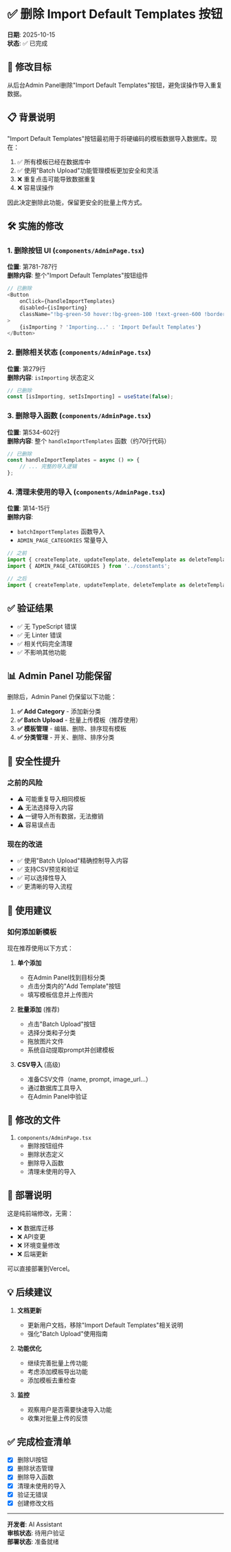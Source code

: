 # ✅ 删除 Import Default Templates 按钮

**日期**: 2025-10-15  
**状态**: ✅ 已完成

## 🎯 修改目标

从后台Admin Panel删除"Import Default Templates"按钮，避免误操作导入重复数据。

## 📋 背景说明

"Import Default Templates"按钮最初用于将硬编码的模板数据导入数据库。现在：

1. ✅ 所有模板已经在数据库中
2. ✅ 使用"Batch Upload"功能管理模板更加安全和灵活
3. ❌ 重复点击可能导致数据重复
4. ❌ 容易误操作

因此决定删除此功能，保留更安全的批量上传方式。

## 🛠️ 实施的修改

### 1. 删除按钮 UI (`components/AdminPage.tsx`)

**位置**: 第781-787行  
**删除内容**: 整个"Import Default Templates"按钮组件

```typescript
// 已删除
<Button 
    onClick={handleImportTemplates} 
    disabled={isImporting}
    className="!bg-green-50 hover:!bg-green-100 !text-green-600 !border-green-200"
>
    {isImporting ? 'Importing...' : 'Import Default Templates'}
</Button>
```

### 2. 删除相关状态 (`components/AdminPage.tsx`)

**位置**: 第279行  
**删除内容**: `isImporting` 状态定义

```typescript
// 已删除
const [isImporting, setIsImporting] = useState(false);
```

### 3. 删除导入函数 (`components/AdminPage.tsx`)

**位置**: 第534-602行  
**删除内容**: 整个 `handleImportTemplates` 函数（约70行代码）

```typescript
// 已删除
const handleImportTemplates = async () => {
    // ... 完整的导入逻辑
};
```

### 4. 清理未使用的导入 (`components/AdminPage.tsx`)

**位置**: 第14-15行  
**删除内容**: 
- `batchImportTemplates` 函数导入
- `ADMIN_PAGE_CATEGORIES` 常量导入

```typescript
// 之前
import { createTemplate, updateTemplate, deleteTemplate as deleteTemplateFromDB, batchImportTemplates, getAllTemplates, ... } from '../services/templateService';
import { ADMIN_PAGE_CATEGORIES } from '../constants';

// 之后
import { createTemplate, updateTemplate, deleteTemplate as deleteTemplateFromDB, getAllTemplates, ... } from '../services/templateService';
```

## ✅ 验证结果

- ✅ 无 TypeScript 错误
- ✅ 无 Linter 错误
- ✅ 相关代码完全清理
- ✅ 不影响其他功能

## 📊 Admin Panel 功能保留

删除后，Admin Panel 仍保留以下功能：

1. **✅ Add Category** - 添加新分类
2. **✅ Batch Upload** - 批量上传模板（推荐使用）
3. **✅ 模板管理** - 编辑、删除、排序现有模板
4. **✅ 分类管理** - 开关、删除、排序分类

## 🔐 安全性提升

### 之前的风险

- ⚠️ 可能重复导入相同模板
- ⚠️ 无法选择导入内容
- ⚠️ 一键导入所有数据，无法撤销
- ⚠️ 容易误点击

### 现在的改进

- ✅ 使用"Batch Upload"精确控制导入内容
- ✅ 支持CSV预览和验证
- ✅ 可以选择性导入
- ✅ 更清晰的导入流程

## 📝 使用建议

### 如何添加新模板

现在推荐使用以下方式：

1. **单个添加**
   - 在Admin Panel找到目标分类
   - 点击分类内的"Add Template"按钮
   - 填写模板信息并上传图片

2. **批量添加** (推荐)
   - 点击"Batch Upload"按钮
   - 选择分类和子分类
   - 拖放图片文件
   - 系统自动提取prompt并创建模板

3. **CSV导入** (高级)
   - 准备CSV文件（name, prompt, image_url...）
   - 通过数据库工具导入
   - 在Admin Panel中验证

## 📂 修改的文件

1. `components/AdminPage.tsx`
   - 删除按钮组件
   - 删除状态定义
   - 删除导入函数
   - 清理未使用的导入

## 🚀 部署说明

这是纯前端修改，无需：
- ❌ 数据库迁移
- ❌ API变更
- ❌ 环境变量修改
- ❌ 后端更新

可以直接部署到Vercel。

## 💡 后续建议

1. **文档更新**
   - 更新用户文档，移除"Import Default Templates"相关说明
   - 强化"Batch Upload"使用指南

2. **功能优化**
   - 继续完善批量上传功能
   - 考虑添加模板导出功能
   - 添加模板去重检查

3. **监控**
   - 观察用户是否需要快速导入功能
   - 收集对批量上传的反馈

## ✅ 完成检查清单

- [x] 删除UI按钮
- [x] 删除状态管理
- [x] 删除导入函数
- [x] 清理未使用的导入
- [x] 验证无错误
- [x] 创建修改文档

---

**开发者**: AI Assistant  
**审核状态**: 待用户验证  
**部署状态**: 准备就绪

